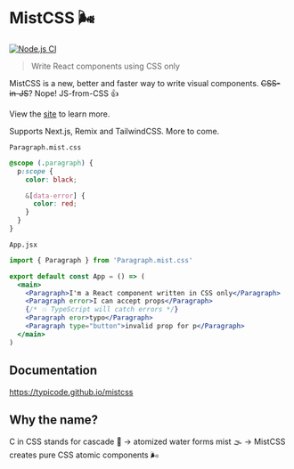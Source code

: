 # MistCSS 🌬️

[![Node.js CI](https://github.com/typicode/mistcss/actions/workflows/node.js.yml/badge.svg)](https://github.com/typicode/mistcss/actions/workflows/node.js.yml)

> Write React components using CSS only

MistCSS is a new, better and faster way to write visual components. ~~CSS-in-JS~~? Nope! JS-from-CSS 👍

View the [site](https://typicode.github.io/mistcss) to learn more.

Supports Next.js, Remix and TailwindCSS. More to come.

`Paragraph.mist.css`

```css
@scope (.paragraph) {
  p:scope {
    color: black;

    &[data-error] {
      color: red;
    }
  }
}
```

`App.jsx`

```jsx
import { Paragraph } from 'Paragraph.mist.css'

export default const App = () => (
  <main>
    <Paragraph>I'm a React component written in CSS only</Paragraph>
    <Paragraph error>I can accept props</Paragraph>
    {/* 💥 TypeScript will catch errors */}
    <Paragraph eror>typo</Paragraph>
    <Paragraph type="button">invalid prop for p</Paragraph>
  </main>
)
```

## Documentation

https://typicode.github.io/mistcss

## Why the name?

C in CSS stands for cascade 🌊 → atomized water forms mist 🌫️ → MistCSS creates pure CSS atomic components 🌬️
